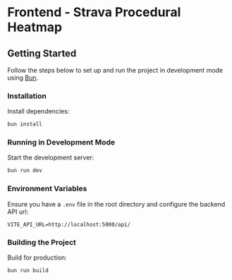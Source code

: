 
# Frontend - Strava Procedural Heatmap

## Getting Started

Follow the steps below to set up and run the project in development mode using [Bun](https://bun.sh/).

### Installation

Install dependencies:
   ```sh
   bun install
   ```

### Running in Development Mode

Start the development server:
```sh
bun run dev
```

### Environment Variables

Ensure you have a `.env` file in the root directory and configure the backend API url:
```
VITE_API_URL=http://localhost:5000/api/
```

### Building the Project

Build for production:
```sh
bun run build
```
